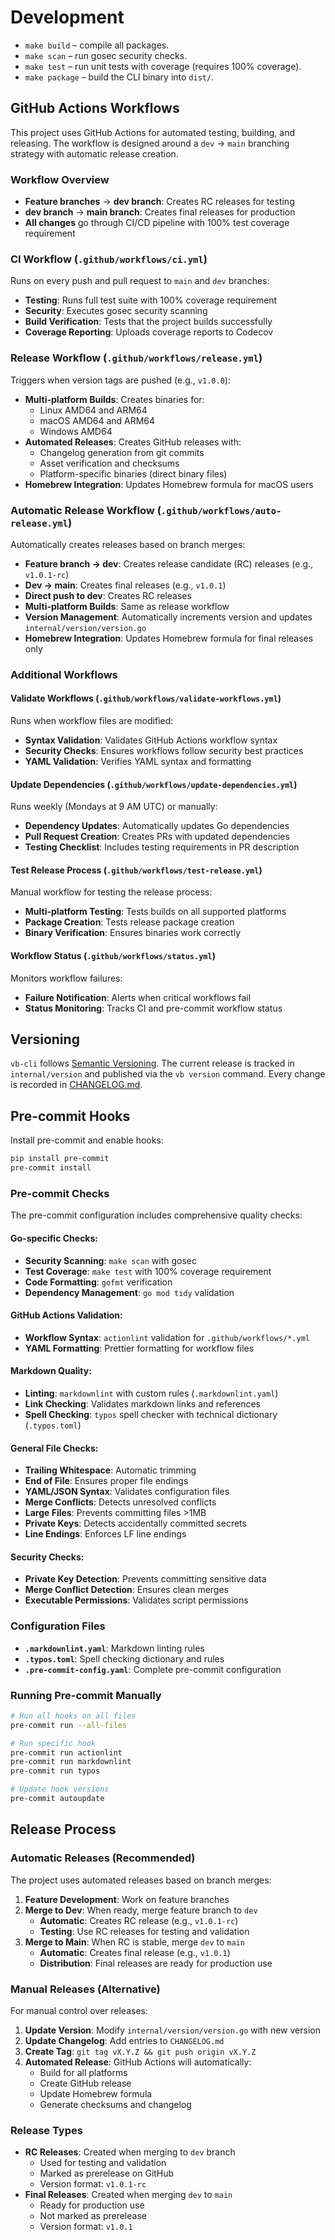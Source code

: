 # Development

- `make build` – compile all packages.
- `make scan` – run gosec security checks.
- `make test` – run unit tests with coverage (requires 100% coverage).
- `make package` – build the CLI binary into `dist/`.

## GitHub Actions Workflows

This project uses GitHub Actions for automated testing, building, and releasing. The workflow is designed around a `dev` → `main` branching strategy with automatic release creation.

### Workflow Overview
- **Feature branches** → **dev branch**: Creates RC releases for testing
- **dev branch** → **main branch**: Creates final releases for production
- **All changes** go through CI/CD pipeline with 100% test coverage requirement

### CI Workflow (`.github/workflows/ci.yml`)
Runs on every push and pull request to `main` and `dev` branches:
- **Testing**: Runs full test suite with 100% coverage requirement
- **Security**: Executes gosec security scanning
- **Build Verification**: Tests that the project builds successfully
- **Coverage Reporting**: Uploads coverage reports to Codecov

### Release Workflow (`.github/workflows/release.yml`)
Triggers when version tags are pushed (e.g., `v1.0.0`):
- **Multi-platform Builds**: Creates binaries for:
  - Linux AMD64 and ARM64
  - macOS AMD64 and ARM64
  - Windows AMD64
- **Automated Releases**: Creates GitHub releases with:
  - Changelog generation from git commits
  - Asset verification and checksums
  - Platform-specific binaries (direct binary files)
- **Homebrew Integration**: Updates Homebrew formula for macOS users

### Automatic Release Workflow (`.github/workflows/auto-release.yml`)
Automatically creates releases based on branch merges:
- **Feature branch → dev**: Creates release candidate (RC) releases (e.g., `v1.0.1-rc`)
- **Dev → main**: Creates final releases (e.g., `v1.0.1`)
- **Direct push to dev**: Creates RC releases
- **Multi-platform Builds**: Same as release workflow
- **Version Management**: Automatically increments version and updates `internal/version/version.go`
- **Homebrew Integration**: Updates Homebrew formula for final releases only

### Additional Workflows

#### Validate Workflows (`.github/workflows/validate-workflows.yml`)
Runs when workflow files are modified:
- **Syntax Validation**: Validates GitHub Actions workflow syntax
- **Security Checks**: Ensures workflows follow security best practices
- **YAML Validation**: Verifies YAML syntax and formatting

#### Update Dependencies (`.github/workflows/update-dependencies.yml`)
Runs weekly (Mondays at 9 AM UTC) or manually:
- **Dependency Updates**: Automatically updates Go dependencies
- **Pull Request Creation**: Creates PRs with updated dependencies
- **Testing Checklist**: Includes testing requirements in PR description

#### Test Release Process (`.github/workflows/test-release.yml`)
Manual workflow for testing the release process:
- **Multi-platform Testing**: Tests builds on all supported platforms
- **Package Creation**: Tests release package creation
- **Binary Verification**: Ensures binaries work correctly

#### Workflow Status (`.github/workflows/status.yml`)
Monitors workflow failures:
- **Failure Notification**: Alerts when critical workflows fail
- **Status Monitoring**: Tracks CI and pre-commit workflow status

## Versioning

`vb-cli` follows [Semantic Versioning](https://semver.org/spec/v2.0.0.html). The current release is tracked in `internal/version` and published via the `vb version` command. Every change is recorded in [CHANGELOG.md](../CHANGELOG.md).

## Pre-commit Hooks

Install pre-commit and enable hooks:

```bash
pip install pre-commit
pre-commit install
```

### Pre-commit Checks

The pre-commit configuration includes comprehensive quality checks:

#### **Go-specific Checks:**
- **Security Scanning**: `make scan` with gosec
- **Test Coverage**: `make test` with 100% coverage requirement
- **Code Formatting**: `gofmt` verification
- **Dependency Management**: `go mod tidy` validation

#### **GitHub Actions Validation:**
- **Workflow Syntax**: `actionlint` validation for `.github/workflows/*.yml`
- **YAML Formatting**: Prettier formatting for workflow files

#### **Markdown Quality:**
- **Linting**: `markdownlint` with custom rules (`.markdownlint.yaml`)
- **Link Checking**: Validates markdown links and references
- **Spell Checking**: `typos` spell checker with technical dictionary (`.typos.toml`)

#### **General File Checks:**
- **Trailing Whitespace**: Automatic trimming
- **End of File**: Ensures proper file endings
- **YAML/JSON Syntax**: Validates configuration files
- **Merge Conflicts**: Detects unresolved conflicts
- **Large Files**: Prevents committing files >1MB
- **Private Keys**: Detects accidentally committed secrets
- **Line Endings**: Enforces LF line endings

#### **Security Checks:**
- **Private Key Detection**: Prevents committing sensitive data
- **Merge Conflict Detection**: Ensures clean merges
- **Executable Permissions**: Validates script permissions

### Configuration Files

- **`.markdownlint.yaml`**: Markdown linting rules
- **`.typos.toml`**: Spell checking dictionary and rules
- **`.pre-commit-config.yaml`**: Complete pre-commit configuration

### Running Pre-commit Manually

```bash
# Run all hooks on all files
pre-commit run --all-files

# Run specific hook
pre-commit run actionlint
pre-commit run markdownlint
pre-commit run typos

# Update hook versions
pre-commit autoupdate
```

## Release Process

### Automatic Releases (Recommended)
The project uses automated releases based on branch merges:

1. **Feature Development**: Work on feature branches
2. **Merge to Dev**: When ready, merge feature branch to `dev`
   - **Automatic**: Creates RC release (e.g., `v1.0.1-rc`)
   - **Testing**: Use RC releases for testing and validation
3. **Merge to Main**: When RC is stable, merge `dev` to `main`
   - **Automatic**: Creates final release (e.g., `v1.0.1`)
   - **Distribution**: Final releases are ready for production use

### Manual Releases (Alternative)
For manual control over releases:

1. **Update Version**: Modify `internal/version/version.go` with new version
2. **Update Changelog**: Add entries to `CHANGELOG.md`
3. **Create Tag**: `git tag vX.Y.Z && git push origin vX.Y.Z`
4. **Automated Release**: GitHub Actions will automatically:
   - Build for all platforms
   - Create GitHub release
   - Update Homebrew formula
   - Generate checksums and changelog

### Release Types
- **RC Releases**: Created when merging to `dev` branch
  - Used for testing and validation
  - Marked as prerelease on GitHub
  - Version format: `v1.0.1-rc`
- **Final Releases**: Created when merging `dev` to `main`
  - Ready for production use
  - Not marked as prerelease
  - Version format: `v1.0.1`
